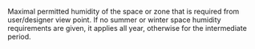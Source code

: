 Maximal permitted humidity of the space or zone that is required from user/designer view point.  If no summer or winter space humidity requirements are given, it applies all year, otherwise for the intermediate period.